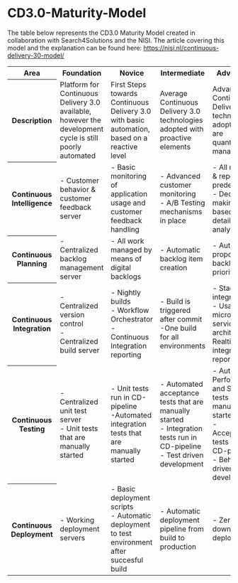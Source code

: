 # CD3.0-Maturity-Model

The table below represents the CD3.0 Maturity Model created in collaboration with Search4Solutions and the NISI. The article covering this model and the explanation can be found here: https://nisi.nl/continuous-delivery-30-model/

<table>

<tr>

<th>
Area
</th>

<th>
Foundation
</th>

<th>
Novice
</th>

<th>
Intermediate
</th>

<th>
Advanced
</th>

<th>
Expert
</th>

</tr>

<tr>
<th>Description</th>
<td>Platform for Continuous Delivery 3.0 available, however the development cycle is still poorly automated</td>
<td>First Steps towards Continuous Delivery 3.0 with basic automation, based on a reactive level</td>
<td>Average Continuous Delivery 3.0 technologies adopted with proactive elements</td>
<td>Advanced Continuous Delivery 3.0 technologies adopted that are quantitively managed</td>
<td>Decision making and execution is increasingly handed over to optimizing machine learning algorithms</td>
</tr>

<tr>
<th>Continuous<br>Intelligence</th>
<td>- Customer behavior & customer feedback server</td>
<td>- Basic monitoring of application usage and customer feedback handling</td>
<td>- Advanced customer monitoring<br>- A/B Testing mechanisms in place</td>
<td>- All metrics & reports are predefined<br>- Decision making based on detailed analysis</td>
<td>- Realtime data collection, analysis & reporting with the aid of Artificial Intelligence</td>
</tr>

<tr>
<th>Continuous<br>Planning</th>
<td>- Centralized backlog management server</td>
<td>- All work managed by means of digital backlogs</td>
<td>- Automatic backlog item creation</td>
<td>- Automatic proposed backlog prioritization</td>
<td>- AI based backlog creation and prioritization</td>
</tr>

<tr>
<th>Continuous<br>Integration</th>
<td>- Centralized version control<br>- Centralized build server</td>
<td>- Nightly builds<br>- Workflow Orchestrator<br>- Continuous Integration reporting</td>
<td>- Build is triggered after commit<br>-One build for all environments</td>
<td>- Staged integrations<br>- Usage of micro-service architecture<br>Realtime integration reporting</td>
<td>- Continuous integration services are automatically up & down scaled</td>
</tr>

<tr>
<th>Continuous<br>Testing</th>
<td>- Centralized unit test server<br>- Unit tests that are manually started</td>
<td>- Unit tests run in CD-pipeline<br>-Automated integration tests that are manually started</td>
<td>- Automated acceptance tests that are manually started<br>- Integration tests run in CD-pipeline<br>- Test driven development</td>
<td>- Automatic Performance and Security tests that are manualy started<br>- Acceptance tests run in CD-pipeline<br>- Behavior driven development</td>
<td>- Continuous testing pipeline including end2end regression tests</td>
</tr>

<tr>
<th>Continuous Deployment</th>
<td>- Working deployment servers</td>
<td>- Basic deployment scripts<br>- Automatic deployment to test environment after succesful build</td>
<td>- Automatic deployment pipeline from build to production</td>
<td>- Zero downtime deployments</td>
<td>- Deployments on endless scalable platforms</td>
</tr>

</table>
